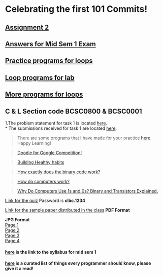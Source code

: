 # Celebrating the first 101 Commits!  

## [Assignment 2](https://github.com/dbc2201/clbcTasks/blob/master/Assignment%202%20(BCSC0001).md)  

## [Answers for Mid Sem 1 Exam](https://github.com/dbc2201/clbcTasks/blob/master/midSem1Solutions.md)  

## [Practice programs for loops](https://github.com/dbc2201/clbcTasks/blob/master/Practice%20Programs%20for%20loops.md)  

## [Loop programs for lab](https://github.com/dbc2201/clbcTasks/blob/master/labloops.md)  

## [More programs for loops](https://github.com/dbc2201/clbcTasks/blob/master/looper2.md)    

## C & L Section code BCSC0800 & BCSC0001

1.The problem statement for task 1 is located [here](https://github.com/dbc2201/clbcTasks/blob/master/task1.md).  
	* The submissions received for task 1 are located [here](https://github.com/dbc2201/clbcTasks/blob/master/task1subs.md).  

> There are some programs that I have made for your practice [here](https://github.com/dbc2201/clbcTasks/blob/master/practice.md). Happy Learning!  

> [Doodle for Google Competition!](https://doodles.google.co.in/d4g/index.html)

> [Building Healthy habits](https://www.youtube.com/watch?v=9iMGFqMmUFs&list=PLJicmE8fK0EhvBEZmEqxRRDJxtq1Jv-nX)  

> [How exactly does the binary code work?](https://www.youtube.com/watch?v=wgbV6DLVezo)  

> [How do computers work?](https://www.youtube.com/watch?v=p3q5zWCw8J4&list=PLJicmE8fK0Eg2KiDF2ELbAHI_LCbKgjsP)  

> [Why Do Computers Use 1s and 0s? Binary and Transistors Explained.](https://www.youtube.com/watch?v=Xpk67YzOn5w)

[Link for the quiz](https://bit.ly/2x9FPaa) Password is **clbc.1234**  

[Link for the sample paper distributed in the class](https://github.com/dbc2201/clbcTasks/blob/master/Sample%20Paper%201/Divyansh%20Paper.pdf) **PDF Format**  

**JPG Format**  
[Page 1 ](https://github.com/dbc2201/clbcTasks/blob/master/Sample%20Paper%201/img125.jpg)    
[Page 2](https://github.com/dbc2201/clbcTasks/blob/master/Sample%20Paper%201/img126.jpg)  
[Page 3](https://github.com/dbc2201/clbcTasks/blob/master/Sample%20Paper%201/img126.jpg)  
[Page 4](https://github.com/dbc2201/clbcTasks/blob/master/Sample%20Paper%201/img128.jpg)  

#### [here](https://github.com/dbc2201/clbcTasks/blob/master/Syllabus%20for%20Mid%20Sem%201.md) is the link to the syllabus for mid sem 1

#### [here](https://github.com/mtdvio/every-programmer-should-know)   is a curated list of things every programmer should know, please give it a read!  


